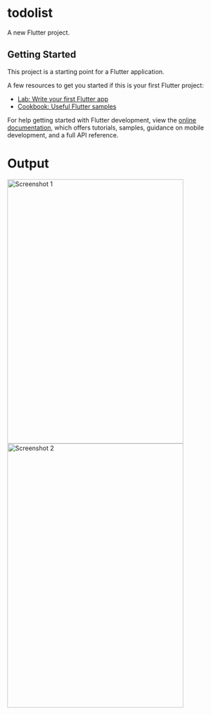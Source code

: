 # todolist

A new Flutter project.

## Getting Started

This project is a starting point for a Flutter application.

A few resources to get you started if this is your first Flutter project:

- [Lab: Write your first Flutter app](https://docs.flutter.dev/get-started/codelab)
- [Cookbook: Useful Flutter samples](https://docs.flutter.dev/cookbook)

For help getting started with Flutter development, view the
[online documentation](https://docs.flutter.dev/), which offers tutorials,
samples, guidance on mobile development, and a full API reference.

# Output
<img src="https://github.com/Abhisheknik/Todolist/assets/79035081/95b19729-332f-45e2-95b1-af8cbc4e3ff6" alt="Screenshot 1" width="400" height="600">
<img src="https://github.com/Abhisheknik/Todolist/assets/79035081/f880e41a-3815-4654-9bd0-8428f373eb57" alt="Screenshot 2" width="400" height="600">
